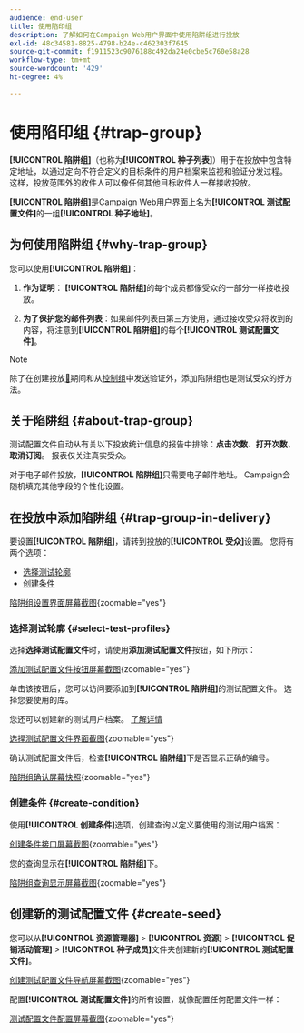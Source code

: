```yaml
---
audience: end-user
title: 使用陷印组
description: 了解如何在Campaign Web用户界面中使用陷阱组进行投放
exl-id: 48c34581-8825-4798-b24e-c462303f7645
source-git-commit: f1911523c9076188c492da24e0cbe5c760e58a28
workflow-type: tm+mt
source-wordcount: '429'
ht-degree: 4%

---
```


# 使用陷印组 {#trap-group}

**[!UICONTROL 陷阱组]**（也称为&#x200B;**[!UICONTROL 种子列表]**）用于在投放中包含特定地址，以通过定向不符合定义的目标条件的用户档案来监视和验证分发过程。 这样，投放范围外的收件人可以像任何其他目标收件人一样接收投放。

**[!UICONTROL 陷阱组]**&#x200B;是Campaign Web用户界面上名为&#x200B;**[!UICONTROL 测试配置文件]**&#x200B;的一组&#x200B;**[!UICONTROL 种子地址]**。

## 为何使用陷阱组 {#why-trap-group}

您可以使用&#x200B;**[!UICONTROL 陷阱组]**：

1. **作为证明**： **[!UICONTROL 陷阱组]**&#x200B;的每个成员都像受众的一部分一样接收投放。

1. **为了保护您的邮件列表**：如果邮件列表由第三方使用，通过接收受众将收到的内容，将注意到&#x200B;**[!UICONTROL 陷阱组]**&#x200B;的每个&#x200B;**[!UICONTROL 测试配置文件]**。

>[!NOTE]
>
>除了在创建投放[&#128279;](../email/create-email.md#preview-test)期间和从[控制组](control-group.md)中发送验证外，添加陷阱组也是测试受众的好方法。

## 关于陷阱组 {#about-trap-group}

测试配置文件自动从有关以下投放统计信息的报告中排除：**点击次数**、**打开次数**、**取消订阅**。 报表仅关注真实受众。

对于电子邮件投放，**[!UICONTROL 陷阱组]**&#x200B;只需要电子邮件地址。 Campaign会随机填充其他字段的个性化设置。

## 在投放中添加陷阱组 {#trap-group-in-delivery}

要设置&#x200B;**[!UICONTROL 陷阱组]**，请转到投放的&#x200B;**[!UICONTROL 受众]**&#x200B;设置。 您将有两个选项：

* [选择测试轮廓](#select-test-profiles)
* [创建条件](#create-condition)

[陷阱组设置界面屏幕截图](assets/trap-group.png){zoomable="yes"}

### 选择测试轮廓 {#select-test-profiles}

选择&#x200B;**选择测试配置文件**&#x200B;时，请使用&#x200B;**添加测试配置文件**&#x200B;按钮，如下所示：

[添加测试配置文件按钮屏幕截图](assets/trap-no-test-profile.png){zoomable="yes"}

单击该按钮后，您可以访问要添加到&#x200B;**[!UICONTROL 陷阱组]**&#x200B;的测试配置文件。 选择您要使用的库。

您还可以创建新的测试用户档案。 [了解详情](#create-seed)

[选择测试配置文件界面截图](assets/trap-select-test-profiles.png){zoomable="yes"}

确认测试配置文件后，检查&#x200B;**[!UICONTROL 陷阱组]**&#x200B;下是否显示正确的编号。

[陷阱组确认屏幕快照](assets/trap-check.png){zoomable="yes"}

### 创建条件 {#create-condition}

使用&#x200B;**[!UICONTROL 创建条件]**&#x200B;选项，创建查询以定义要使用的测试用户档案：

[创建条件接口屏幕截图](assets/trap-create-condition.png){zoomable="yes"}

您的查询显示在&#x200B;**[!UICONTROL 陷阱组]**&#x200B;下。

[陷阱组查询显示屏幕截图](assets/trap-custom.png){zoomable="yes"}

## 创建新的测试配置文件 {#create-seed}

您可以从&#x200B;**[!UICONTROL 资源管理器]** > **[!UICONTROL 资源]** > **[!UICONTROL 促销活动管理]** > **[!UICONTROL 种子成员]**&#x200B;文件夹创建新的&#x200B;**[!UICONTROL 测试配置文件]**。

[创建测试配置文件导航屏幕截图](assets/trap-create.png){zoomable="yes"}

配置&#x200B;**[!UICONTROL 测试配置文件]**&#x200B;的所有设置，就像配置任何配置文件一样：

[测试配置文件配置屏幕截图](assets/trap-create-contact.png){zoomable="yes"}